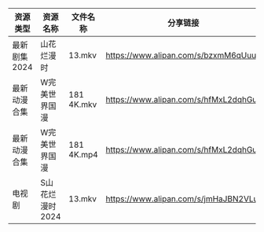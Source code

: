 | 资源类型     | 资源名称       | 文件名称       | 分享链接                                 | 更新时间                |
| -------- | ---------- | ---------- | ------------------------------------ | ------------------- |
| 最新剧集2024 | 山花烂漫时      | 13.mkv     | https://www.alipan.com/s/bzxmM6qUuue | 2024-09-20 00:12:57 |
| 最新动漫合集   | W完美世界国漫    | 181 4K.mkv | https://www.alipan.com/s/hfMxL2dqhGu | 2024-09-20 00:12:18 |
| 最新动漫合集   | W完美世界国漫    | 181 4K.mp4 | https://www.alipan.com/s/hfMxL2dqhGu | 2024-09-20 00:12:18 |
| 电视剧      | S山花烂漫时2024 | 13.mkv     | https://www.alipan.com/s/jmHaJBN2VLu | 2024-09-20 00:07:07 |
